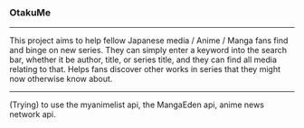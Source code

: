 ### OtakuMe ###

---

This project aims to help fellow Japanese media / Anime / Manga fans find and
binge on new series. They can simply enter a keyword into the search bar,
whether it be author, title, or series title, and they can find all media
relating to that. Helps fans discover other works in series that they might now
otherwise know about. 

---

(Trying) to use the myanimelist api, the MangaEden api, anime news network api. 


